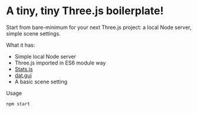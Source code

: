 # A tiny, tiny Three.js boilerplate!

Start from bare-minimum for your next Three.js project: a local Node server, simple scene settings.

What it has:

* Simple local Node server
* Three.js imported in ES6 module way
* [Stats.js](https://github.com/mrdoob/stats.js/)
* [dat.gui](https://github.com/dataarts/dat.gui)
* A basic scene setting

Usage

```
npm start
```
